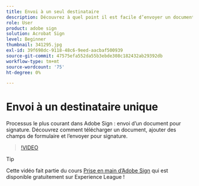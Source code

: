 ```yaml
---
title: Envoi à un seul destinataire
description: Découvrez à quel point il est facile d’envoyer un document pour signature
role: User
product: adobe sign
solution: Acrobat Sign
level: Beginner
thumbnail: 341295.jpg
exl-id: 39f698dc-9118-48c6-9eed-aacbaf500939
source-git-commit: 47575efa552da55b3ebde308c182432ab29392db
workflow-type: tm+mt
source-wordcount: '75'
ht-degree: 0%

---
```


# Envoi à un destinataire unique

Processus le plus courant dans Adobe Sign : envoi d’un document pour signature. Découvrez comment télécharger un document, ajouter des champs de formulaire et l’envoyer pour signature.

>[!VIDEO](https://video.tv.adobe.com/v/341295?hidetitle=true)

>[!TIP]
>
>Cette vidéo fait partie du cours [Prise en main d’Adobe Sign](https://experienceleague.adobe.com/?recommended=Sign-U-1-2020.1) qui est disponible gratuitement sur Experience League !